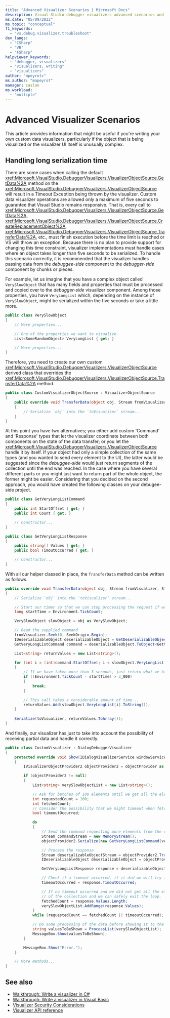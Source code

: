```yaml
---
title: "Advanced Visualizer Scenarios | Microsoft Docs"
description: Visual Studio debugger visualizers advanced scenarios and examples for them. 
ms.date: "05/09/2022"
ms.topic: "conceptual"
f1_keywords:
  - "vs.debug.visualizer.troubleshoot"
dev_langs:
  - "CSharp"
  - "VB"
  - "FSharp"
helpviewer_keywords:
  - "debugger, visualizers"
  - "visualizers, writing"
  - "visualizers"
author: "mpeyrotc"
ms.author: "mapeyrot"
manager: caslan
ms.workload:
  - "multiple"
---
```

# Advanced Visualizer Scenarios

This article provides information that might be useful if you're writing your own custom data visualizers, particularly if the object that is being visualized or the visualizer UI itself is unusually complex.

## Handling long serialization time

There are some cases when calling the default <xref:Microsoft.VisualStudio.DebuggerVisualizers.VisualizerObjectSource.GetData%2A> method on the <xref:Microsoft.VisualStudio.DebuggerVisualizers.VisualizerObjectSource> will
result in a Timeout Exception being thrown by the visualizer. Custom data visualizer operations are allowed only a maximum of five seconds to guarantee that Visual Studio remains responsive. That is, every
call to <xref:Microsoft.VisualStudio.DebuggerVisualizers.VisualizerObjectSource.GetData%2A>, <xref:Microsoft.VisualStudio.DebuggerVisualizers.VisualizerObjectSource.CreateReplacementObject%2A>, <xref:Microsoft.VisualStudio.DebuggerVisualizers.VisualizerObjectSource.TransferData%2A>, etc., must finish execution before the time limit is reached or VS will throw an exception. Because there is no plan to provide support for changing this time constraint,
visualizer implementations must handle cases where an object takes longer than five seconds to be serialized. To handle this scenario correctly, it is recommended that the visualizer handles passing data from the
*debuggee-side* component to the *debugger-side* component by chunks or pieces.

For example, let us imagine that you have a complex object called `VerySlowObject` that has many fields and properties that must be processed and copied over to the *debugger-side* visualizer component. Among those properties, you have `VeryLongList` which, depending on the instance of `VerySlowObject`, might be serialized within the five seconds or take a little more.

```csharp
public class VerySlowObject
{
    // More properties...

    // One of the properties we want to visualize.
    List<SomeRandomObject> VeryLongList { get; }

    // More properties...
}
```

Therefore, you need to create our own custom <xref:Microsoft.VisualStudio.DebuggerVisualizers.VisualizerObjectSource> derived class that overrides the <xref:Microsoft.VisualStudio.DebuggerVisualizers.VisualizerObjectSource.TransferData%2A> method.

```csharp
public class CustomVisualizerObjectSource : VisualizerObjectSource
{
    public override void TransferData(object obj, Stream fromVisualizer, Stream toVisualizer)
    {
        // Serialize `obj` into the `toVisualizer` stream...
    }
}
```

At this point you have two alternatives; you either add custom 'Command' and 'Response' types that let the visualizer coordinate between both components on the state of the data transfer; or you let the <xref:Microsoft.VisualStudio.DebuggerVisualizers.VisualizerObjectSource> handle it by itself. If your object had only a simple collection of the same types (and you wanted to send every element to the UI), the latter would be suggested since the *debuggee-side* would just return segments of the collection until the end was reached. In the case where you have several different parts or you might just want to return part of the whole object, the former might be easier. Considering that you decided on the second approach, you would have created the following classes on your debugee-side project.

```csharp
public class GetVeryLongListCommand
{
    public int StartOffset { get; }
    public int Count { get; }

    // Constructor...
}

public class GetVeryLongListResponse
{
    public string[] Values { get; }
    public bool TimoutOccurred { get; }

    // Constructor...
}
```

With all our helper classed in place, the `TransferData` method can be written as follows.

```csharp
public override void TransferData(object obj, Stream fromVisualizer, Stream toVisualizer)
{
    // Serialize `obj` into the `toVisualizer` stream...

    // Start our timer so that we can stop processing the request if we are taking too long.
    long startTime = Environment.TickCount;

    VerySlowObject slowObject = obj as VerySlowObject;

    // Read the supplied command
    fromVisualizer.Seek(0, SeekOrigin.Begin);
    IDeserializableObject deserializableObject = GetDeserializableObject(fromVisualizer);
    GetVeryLongListCommand command = deserializableObject.ToObject<GetVeryLongListCommand>();

    List<string> returnValues = new List<string>();

    for (int i = (int)command.StartOffset; i < slowObject.VeryLongList.Count; i++)
    {
        // If we have taken more than 3 seconds, just return what we have gotten so far and fetch the remaining data on a posterior call.
        if ((Environment.TickCount - startTime) > 3_000)
        {
            break;
        }

        // This call takes a considerable amount of time...
        returnValues.Add(slowObject.VeryLongList[i].ToString());
    }
    
    Serialize(toVisualizer, returnValues.ToArray());
}
```

And finally, our visualizer has just to take into account the possibility of receiving partial data and handle it correctly.

```csharp
public class CustomVisualizer : DialogDebuggerVisualizer
{
    protected override void Show(IDialogVisualizerService windowService, IVisualizerObjectProvider objectProvider)
    {
        IVisualizerObjectProvider2 objectProvider2 = objectProvider as IVisualizerObjectProvider2;

        if (objectProvider2 != null)
        {
            List<string> verySlowObjectList = new List<string>();

            // Ask for batches of 100 elements until we get all the elements of our object...
            int requestedCount = 100;
            int fetchedCount;
            // Consider the possibility that we might timeout when fetching the data.
            bool timeoutOccurred;

            do
            {
                // Send the command requesting more elements from the collection.
                Stream commandStream = new MemoryStream();
                objectProvider2.Serialize(new GetVeryLongListCommand(verySlowObjectList.Count, requestedCount), commandStream);

                // Process the response
                Stream deserializableObjectStream = objectProvider2.TransferData(commandStream);
                IDeserializableObject deserializableObject = objectProvider2.GetDeserializableObjectFrom(deserializableObjectStream);

                GetVeryLongListResponse response = deserializableObject.ToObject<GetVeryLongListResponse>();

                // Check if a timeout occurred, if it did we will try fetching more data again.
                timeoutOccurred = response.TimoutOccurred;

                // If no timeout occurred and we did not get all the elements we asked for, then we reached the end
                // of the collection and we can safely exit the loop.
                fetchedCount = response.Values.Length;
                verySlowObjectList.AddRange(response.Values);
            }
            while (requestedCount == fetchedCount || timeoutOccurred);

            // Do some processing of the data before showing it to the user.
            string valuesToBeShown = ProcessList(verySlowObjectList);
            MessageBox.Show(valuesToBeShown);
        }

        MessageBox.Show("Error.");
    }

    // More methods...
}
```

## See also

- [Walkthrough: Write a visualizer in C#](../debugger/walkthrough-writing-a-visualizer-in-csharp.md)
- [Walkthrough: Write a visualizer in Visual Basic](../debugger/walkthrough-writing-a-visualizer-in-visual-basic.md)
- [Visualizer Security Considerations](../debugger/visualizer-security-considerations.md)
- [Visualizer API reference](../debugger/visualizer-api-reference.md)